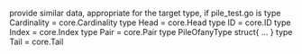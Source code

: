 provide similar data, appropriate for the target type, if pile_test.go is
type Cardinality = core.Cardinality
type Head = core.Head
type ID = core.ID
type Index = core.Index
type Pair = core.Pair
type PileOfanyType struct{ ... }
type Tail = core.Tail
